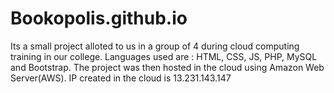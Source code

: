 # Bookopolis.github.io
Its a small project alloted to us in a group of 4 during cloud computing training in our college. 
Languages used are : HTML, CSS, JS, PHP, MySQL and Bootstrap.
The project was then hosted in the cloud using Amazon Web Server(AWS).
IP created in the cloud is 13.231.143.147
